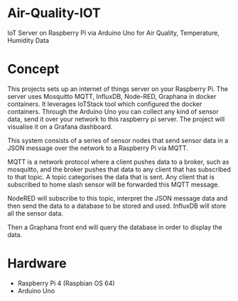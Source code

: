 # Air-Quality-IOT
IoT Server on Raspberry Pi via Arduino Uno for Air Quality, Temperature, Humidity Data

# Concept
This projects sets up an internet of things server on your Raspberry Pi. The server uses Mosquitto MQTT, InfluxDB, Node-RED, Graphana in docker containers. It leverages IoTStack tool which configured the docker containers. Through the Arduino Uno you can collect any kind of sensor data, send it over your network to this raspberry pi server. The project will visualise it on a Grafana dashboard.

This system consists of a series of sensor nodes that send sensor data in a JSON message over the network to a Raspberry Pi via MQTT.

MQTT is a network protocol where a client pushes data to a broker, such as mosquitto, and the broker pushes that data to any client that has subscribed to that topic. A topic categorises the data that is sent. Any client that is subscribed to home slash sensor will be forwarded this MQTT message.

NodeRED will subscribe to this topic, interpret the JSON message data and then send the data to a database to be stored and used. InfluxDB will store all the sensor data.

Then a Graphana front end will query the database in order to display the data.

# Hardware
* Raspberry Pi 4 (Raspbian OS 64)
* Arduino Uno

